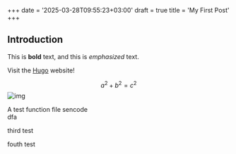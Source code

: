 +++
date = '2025-03-28T09:55:23+03:00'
draft = true
title = 'My First Post'
+++

## Introduction

This is **bold** text, and this is *emphasized* text.

Visit the [Hugo](https://gohugo.io) website!

$$a^2+b^2=c^2$$![img](/landscape.png)

A test function file
sencode  
dfa

third test

fouth test
